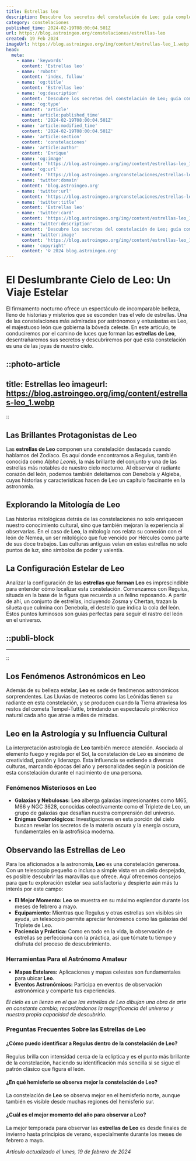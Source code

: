```yaml
---
title: Estrellas leo
description: Descubre los secretos del constelación de Leo; guía completa de sus estrellas y cómo encontrarlas en el cielo nocturno. Brilla con conocimiento.
category: constelaciones
published_time: 2024-02-19T08:00:04.501Z
url: https://blog.astroingeo.org/constelaciones/estrellas-leo
created: 19 Feb 2024
imageUrl: https://blog.astroingeo.org/img/content/estrellas-leo_1.webp
head:
  meta:
    - name: 'keywords'
      content: 'Estrellas leo'
    - name: 'robots'
      content: 'index, follow'
    - name: 'og:title'
      content: 'Estrellas leo'
    - name: 'og:description'
      content: 'Descubre los secretos del constelación de Leo; guía completa de sus estrellas y cómo encontrarlas en el cielo nocturno. Brilla con conocimiento.'
    - name: 'og:type'
      content: 'article'
    - name: 'article:published_time'
      content: '2024-02-19T08:00:04.501Z'
    - name: 'article:modified_time'
      content: '2024-02-19T08:00:04.501Z'
    - name: 'article:section'
      content: 'constelaciones'
    - name: 'article:author'
      content: 'Enrique'
    - name: 'og:image'
      content: 'https://blog.astroingeo.org/img/content/estrellas-leo_1.webp'
    - name: 'og:url'
      content: 'https://blog.astroingeo.org/constelaciones/estrellas-leo'
    - name: 'twitter:domain'
      content: 'blog.astroingeo.org'
    - name: 'twitter:url'
      content: 'https://blog.astroingeo.org/constelaciones/estrellas-leo'
    - name: 'twitter:title'
      content: 'Estrellas leo'
    - name: 'twitter:card'
      content: 'https://blog.astroingeo.org/img/content/estrellas-leo_1.webp'
    - name: 'twitter:description'
      content: 'Descubre los secretos del constelación de Leo; guía completa de sus estrellas y cómo encontrarlas en el cielo nocturno. Brilla con conocimiento.'
    - name: 'twitter:image'
      content: 'https://blog.astroingeo.org/img/content/estrellas-leo_1.webp'
    - name: 'copyright'
      content: '© 2024 blog.astroingeo.org'
---
```

# El Deslumbrante Cielo de Leo: Un Viaje Estelar

El firmamento nocturno ofrece un espectáculo de incomparable belleza, lleno de historias y misterios que se esconden tras el velo de estrellas. Una de las constelaciones más admiradas por astrónomos y entusiastas es Leo, el majestuoso león que gobierna la bóveda celeste. En este artículo, te conduciremos por el camino de luces que forman las **estrellas de Leo**, desentrañaremos sus secretos y descubriremos por qué esta constelación es una de las joyas de nuestro cielo.


::photo-article
---
title: Estrellas leo
imageurl: https://blog.astroingeo.org/img/content/estrellas-leo_1.webp
---
::


## Las Brillantes Protagonistas de Leo

Las **estrellas de Leo** componen una constelación destacada cuando hablamos del Zodíaco. Es aquí donde encontramos a Regulus, también conocida como *Alpha Leonis*, la más brillante del conjunto y una de las estrellas más notables de nuestro cielo nocturno. Al observar el radiante corazón del león, podemos también deleitarnos con Denebola y Algieba, cuyas historias y características hacen de Leo un capítulo fascinante en la astronomía.

## Explorando la Mitología de Leo

Las historias mitológicas detrás de las constelaciones no solo enriquecen nuestro conocimiento cultural, sino que también mejoran la experiencia al observarlas. En el caso de **Leo**, la mitología nos relata su conexión con el león de Nemea, un ser mitológico que fue vencido por Hércules como parte de sus doce trabajos. Las culturas antiguas veían en estas estrellas no solo puntos de luz, sino símbolos de poder y valentía.

## La Configuración Estelar de Leo

Analizar la configuración de las **estrellas que forman Leo** es imprescindible para entender cómo localizar esta constelación. Comenzamos con Regulus, situada en la base de la figura que recuerda a un felino reposando. A partir de ahí, un conjunto de estrellas, incluyendo Zosma y Chertan, trazan la silueta que culmina con Denebola, el destello que indica la cola del león. Estos puntos luminosos son guías perfectas para seguir el rastro del león en el universo.


  ::publi-block
  ---
  ---
  ::
  
  
## Los Fenómenos Astronómicos en Leo

Además de su belleza estelar, **Leo** es sede de fenómenos astronómicos sorprendentes. Las Lluvias de meteoros como las Leónidas tienen su radiante en esta constelación, y se producen cuando la Tierra atraviesa los restos del cometa Tempel-Tuttle, brindando un espectáculo pirotécnico natural cada año que atrae a miles de miradas.

## Leo en la Astrología y su Influencia Cultural

La interpretación astrología de **Leo** también merece atención. Asociada al elemento fuego y regida por el Sol, la constelación de Leo es sinónimo de creatividad, pasión y liderazgo. Esta influencia se extiende a diversas culturas, marcando épocas del año y personalidades según la posición de esta constelación durante el nacimiento de una persona.

### Fenómenos Misteriosos en Leo

* **Galaxias y Nebulosas:** **Leo** alberga galaxias impresionantes como M65, M66 y NGC 3628, conocidas colectivamente como el Triplete de Leo, un grupo de galaxias que desafían nuestra comprensión del universo.
* **Enigmas Cosmológicos:** Investigaciones en esta porción del cielo buscan revelar los secretos de la materia oscura y la energía oscura, fundamentales en la astrofísica moderna.

## Observando las Estrellas de Leo

Para los aficionados a la astronomía, **Leo** es una constelación generosa. Con un telescopio pequeño o incluso a simple vista en un cielo despejado, es posible descubrir las maravillas que ofrece. Aquí ofrecemos consejos para que tu exploración estelar sea satisfactoria y despierte aún más tu interés por este campo:

* **El Mejor Momento:** **Leo** se muestra en su máximo esplendor durante los meses de febrero a mayo.
* **Equipamiento:** Mientras que Regulus y otras estrellas son visibles sin ayuda, un telescopio permite apreciar fenómenos como las galaxias del Triplete de Leo.
* **Paciencia y Práctica:** Como en todo en la vida, la observación de estrellas se perfecciona con la práctica, así que tómate tu tiempo y disfruta del proceso de descubrimiento.

### Herramientas Para el Astrónomo Amateur

* **Mapas Estelares:** Aplicaciones y mapas celestes son fundamentales para ubicar **Leo**.
* **Eventos Astronómicos:** Participa en eventos de observación astronómica y comparte tus experiencias.

*El cielo es un lienzo en el que las estrellas de Leo dibujan una obra de arte en constante cambio; recordándonos la magnificencia del universo y nuestra propia capacidad de descubrirlo.*

### Preguntas Frecuentes Sobre las Estrellas de Leo

#### ¿Cómo puedo identificar a Regulus dentro de la constelación de Leo?
Regulus brilla con intensidad cerca de la eclíptica y es el punto más brillante de la constelación, haciendo su identificación más sencilla si se sigue el patrón clásico que figura el león.

#### ¿En qué hemisferio se observa mejor la constelación de Leo?
La constelación de **Leo** se observa mejor en el hemisferio norte, aunque también es visible desde muchas regiones del hemisferio sur.

#### ¿Cuál es el mejor momento del año para observar a Leo?
La mejor temporada para observar las **estrellas de Leo** es desde finales de invierno hasta principios de verano, especialmente durante los meses de febrero a mayo.

_Artículo actualizado el lunes, 19 de febrero de 2024_